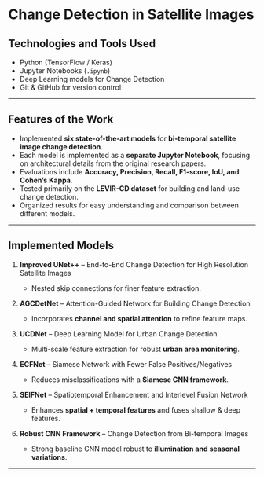 # Change Detection in Satellite Images  

## Technologies and Tools Used  
- Python (TensorFlow / Keras)  
- Jupyter Notebooks (`.ipynb`)  
- Deep Learning models for Change Detection  
- Git & GitHub for version control  

---

## Features of the Work  

- Implemented **six state-of-the-art models** for **bi-temporal satellite image change detection**.  
- Each model is implemented as a **separate Jupyter Notebook**, focusing on architectural details from the original research papers.  
- Evaluations include **Accuracy, Precision, Recall, F1-score, IoU, and Cohen’s Kappa**.  
- Tested primarily on the **LEVIR-CD dataset** for building and land-use change detection.  
- Organized results for easy understanding and comparison between different models.  

---

## Implemented Models  

1. **Improved UNet++** – End-to-End Change Detection for High Resolution Satellite Images  
   - Nested skip connections for finer feature extraction.  

2. **AGCDetNet** – Attention-Guided Network for Building Change Detection  
   - Incorporates **channel and spatial attention** to refine feature maps.  

3. **UCDNet** – Deep Learning Model for Urban Change Detection  
   - Multi-scale feature extraction for robust **urban area monitoring**.  

4. **ECFNet** – Siamese Network with Fewer False Positives/Negatives  
   - Reduces misclassifications with a **Siamese CNN framework**.  

5. **SEIFNet** – Spatiotemporal Enhancement and Interlevel Fusion Network  
   - Enhances **spatial + temporal features** and fuses shallow & deep features.  

6. **Robust CNN Framework** – Change Detection from Bi-temporal Images  
   - Strong baseline CNN model robust to **illumination and seasonal variations**.  

---